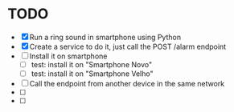 # TODO

- [x] Run a ring sound in smartphone using Python
- [x] Create a service to do it, just call the POST /alarm endpoint
- [ ] Install it on smartphone
    - [ ] test: install it on "Smartphone Novo"   
    - [ ] test: install it on "Smartphone Velho"   
- [ ] Call the endpoint from another device in the same network
- [ ] 
- [ ] 